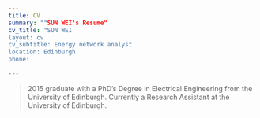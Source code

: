 ```yaml
---
title: CV
summary: ""SUN WEI's Resume"
cv_title: "SUN WEI
layout: cv
cv_subtitle: Energy network analyst
location: Edinburgh
phone: 

---
```


> 2015 graduate with a PhD’s Degree in Electrical Engineering from the University of Edinburgh. Currently a Research Assistant at the University of Edinburgh.
